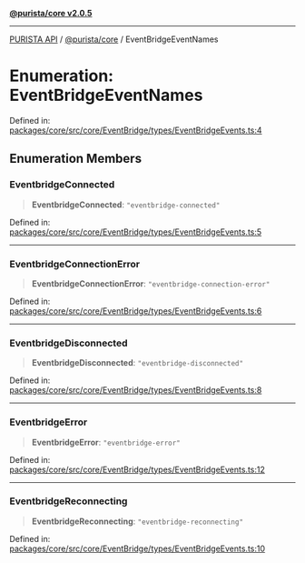 [**@purista/core v2.0.5**](../README.md)

***

[PURISTA API](../../../packages.md) / [@purista/core](../README.md) / EventBridgeEventNames

# Enumeration: EventBridgeEventNames

Defined in: [packages/core/src/core/EventBridge/types/EventBridgeEvents.ts:4](https://github.com/puristajs/purista/blob/master/packages/core/src/core/EventBridge/types/EventBridgeEvents.ts#L4)

## Enumeration Members

### EventbridgeConnected

> **EventbridgeConnected**: `"eventbridge-connected"`

Defined in: [packages/core/src/core/EventBridge/types/EventBridgeEvents.ts:5](https://github.com/puristajs/purista/blob/master/packages/core/src/core/EventBridge/types/EventBridgeEvents.ts#L5)

***

### EventbridgeConnectionError

> **EventbridgeConnectionError**: `"eventbridge-connection-error"`

Defined in: [packages/core/src/core/EventBridge/types/EventBridgeEvents.ts:6](https://github.com/puristajs/purista/blob/master/packages/core/src/core/EventBridge/types/EventBridgeEvents.ts#L6)

***

### EventbridgeDisconnected

> **EventbridgeDisconnected**: `"eventbridge-disconnected"`

Defined in: [packages/core/src/core/EventBridge/types/EventBridgeEvents.ts:8](https://github.com/puristajs/purista/blob/master/packages/core/src/core/EventBridge/types/EventBridgeEvents.ts#L8)

***

### EventbridgeError

> **EventbridgeError**: `"eventbridge-error"`

Defined in: [packages/core/src/core/EventBridge/types/EventBridgeEvents.ts:12](https://github.com/puristajs/purista/blob/master/packages/core/src/core/EventBridge/types/EventBridgeEvents.ts#L12)

***

### EventbridgeReconnecting

> **EventbridgeReconnecting**: `"eventbridge-reconnecting"`

Defined in: [packages/core/src/core/EventBridge/types/EventBridgeEvents.ts:10](https://github.com/puristajs/purista/blob/master/packages/core/src/core/EventBridge/types/EventBridgeEvents.ts#L10)

